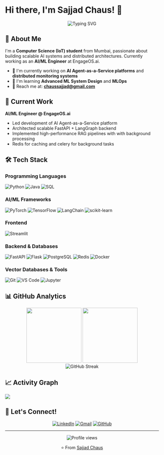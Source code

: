 # Hi there, I'm Sajjad Chaus! 👋

<div align="center">
  <img src="https://readme-typing-svg.herokuapp.com?font=Fira+Code&pause=1000&color=00D9FF&center=true&vCenter=true&width=435&lines=AI%2FML+Engineer;Backend+Developer;Problem+Solver" alt="Typing SVG" />
</div>

## 🚀 About Me

I'm a **Computer Science (IoT) student** from Mumbai, passionate about building scalable AI systems and distributed architectures. Currently working as an **AI/ML Engineer** at EngageOS.ai.

- 🔭 I'm currently working on **AI Agent-as-a-Service platforms** and **distributed monitoring systems**
- 🌱 I'm learning **Advanced ML System Design** and **MLOps**
- 📧 Reach me at: **chaussajjad@gmail.com**

## 💼 Current Work

**AI/ML Engineer @ EngageOS.ai**
- Led development of AI Agent-as-a-Service platform
- Architected scalable FastAPI + LangGraph backend 
- Implemented high-performance RAG pipelines with with background processing
- Redis for caching and celery for background tasks 

## 🛠️ Tech Stack

### Programming Languages
![Python](https://img.shields.io/badge/Python-3776AB?style=for-the-badge&logo=python&logoColor=white)
![Java](https://img.shields.io/badge/Java-ED8B00?style=for-the-badge&logo=openjdk&logoColor=white)
![SQL](https://img.shields.io/badge/SQL-4479A1?style=for-the-badge&logo=mysql&logoColor=white)

### AI/ML Frameworks
![PyTorch](https://img.shields.io/badge/PyTorch-EE4C2C?style=for-the-badge&logo=pytorch&logoColor=white)
![TensorFlow](https://img.shields.io/badge/TensorFlow-FF6F00?style=for-the-badge&logo=tensorflow&logoColor=white)
![LangChain](https://img.shields.io/badge/LangChain-121212?style=for-the-badge&logo=chainlink&logoColor=white)
![scikit-learn](https://img.shields.io/badge/scikit--learn-F7931E?style=for-the-badge&logo=scikit-learn&logoColor=white)

### Frontend 
![Streamlit](https://img.shields.io/badge/Streamlit-FF4B4B?style=for-the-badge&logo=streamlit&logoColor=white)

### Backend & Databases
![FastAPI](https://img.shields.io/badge/FastAPI-009688?style=for-the-badge&logo=fastapi&logoColor=white)
![Flask](https://img.shields.io/badge/Flask-000000?style=for-the-badge&logo=flask&logoColor=white)
![PostgreSQL](https://img.shields.io/badge/PostgreSQL-316192?style=for-the-badge&logo=postgresql&logoColor=white)
![Redis](https://img.shields.io/badge/Redis-DC382D?style=for-the-badge&logo=redis&logoColor=white)
![Docker](https://img.shields.io/badge/Docker-2496ED?style=for-the-badge&logo=docker&logoColor=white)

### Vector Databases & Tools
![Git](https://img.shields.io/badge/Git-F05032?style=for-the-badge&logo=git&logoColor=white)
![VS Code](https://img.shields.io/badge/VS%20Code-007ACC?style=for-the-badge&logo=visual-studio-code&logoColor=white)
![Jupyter](https://img.shields.io/badge/Jupyter-F37626?style=for-the-badge&logo=jupyter&logoColor=white)


## 📊 GitHub Analytics

<div align="center">
  <img height="180em" src="https://github-readme-stats.vercel.app/api?username=Sajjad01-chaus&show_icons=true&theme=tokyonight&include_all_commits=true&count_private=true"/>
  <img height="180em" src="https://github-readme-stats.vercel.app/api/top-langs/?username=Sajjad01-chaus&layout=compact&langs_count=7&theme=tokyonight"/>
</div>

<div align="center">
  <img src="https://github-readme-streak-stats.herokuapp.com/?user=Sajjad01-chaus&theme=tokyonight" alt="GitHub Streak" />
</div>


## 📈 Activity Graph
<img src="https://github-readme-activity-graph.vercel.app/graph?username=Sajjad01-chaus&theme=tokyo-night&hide_border=true" />

## 🤝 Let's Connect!

<div align="center">
  
[![LinkedIn](https://img.shields.io/badge/LinkedIn-0077B5?style=for-the-badge&logo=linkedin&logoColor=white)](https://www.linkedin.com/in/sajjad-chaus-541b89258)
[![Gmail](https://img.shields.io/badge/Gmail-D14836?style=for-the-badge&logo=gmail&logoColor=white)](mailto:chaussajjad@gmail.com)
[![GitHub](https://img.shields.io/badge/GitHub-100000?style=for-the-badge&logo=github&logoColor=white)](https://github.com/Sajjad01-chaus)

</div>

---

<div align="center">
  <img src="https://komarev.com/ghpvc/?username=Sajjad01-chaus&style=flat-square&color=blue" alt="Profile views" />
  
  ⭐️ From [Sajjad Chaus](https://github.com/Sajjad01-chaus)
</div>
